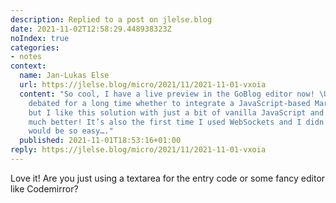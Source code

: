 ```yaml
---
description: Replied to a post on jlelse.blog
date: 2021-11-02T12:58:29.448938323Z
noIndex: true
categories:
- notes
context:
  name: Jan-Lukas Else
  url: https://jlelse.blog/micro/2021/11/2021-11-01-vxoia
  content: "So cool, I have a live preview in the GoBlog editor now! \U0001F913 I
    debated for a long time whether to integrate a JavaScript-based Markdown editor,
    but I like this solution with just a bit of vanilla JavaScript and WebSockets
    much better! It’s also the first time I used WebSockets and I didn’t think it
    would be so easy…."
  published: 2021-11-01T18:53:16+01:00
reply: https://jlelse.blog/micro/2021/11/2021-11-01-vxoia
---
```


Love it! Are you just using a textarea for the entry code or some fancy editor like Codemirror?
